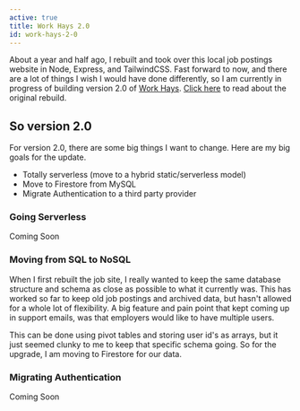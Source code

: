 ```yaml
---
active: true
title: Work Hays 2.0
id: work-hays-2-0
---
```

About a year and half ago, I rebuilt and took over this local job postings website in Node, Express, and TailwindCSS. Fast forward to now, and there are a lot of things I wish I would have done differently, so I am currently in progress of building version 2.0 of [Work Hays](https://workhays.com/). [Click here](https://www.garrettbland.com/projects/work-hays/) to read about the original rebuild.

## So version 2.0

For version 2.0, there are some big things I want to change. Here are my big goals for the update.

* Totally serverless (move to a hybrid static/serverless model)
* Move to Firestore from MySQL
* Migrate Authentication to a third party provider

### Going Serverless

Coming Soon

### Moving from SQL to NoSQL

When I first rebuilt the job site, I really wanted to keep the same database structure and schema as close as possible to what it currently was. This has worked so far to keep old job postings and archived data, but hasn't allowed for a whole lot of flexibility. A big feature and pain point that kept coming up in support emails, was that employers would like to have multiple users.

This can be done using pivot tables and storing user id's as arrays, but it just seemed clunky to me to keep that specific schema going. So for the upgrade, I am moving to Firestore for our data.

### Migrating Authentication

Coming Soon